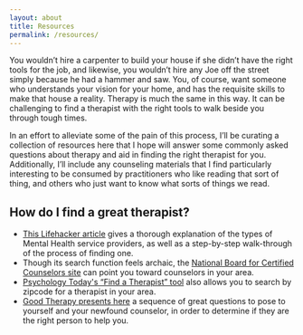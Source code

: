 ```yaml
---
layout: about
title: Resources
permalink: /resources/
---
```


You wouldn’t hire a carpenter to build your house if she didn’t have the right tools for the job, and likewise, you wouldn’t hire any Joe off the street simply because he had a hammer and saw. You, of course, want someone who understands your vision for your home, and has the requisite skills to make that house a reality. Therapy is much the same in this way. It can be challenging to find a therapist with the right tools to walk beside you through tough times.

In an effort to alleviate some of the pain of this process, I’ll be curating a collection of resources here that I hope will answer some commonly asked questions about therapy and aid in finding the right therapist for you. Additionally, I’ll include any counseling materials that I find particularly interesting to be consumed by practitioners who like reading that sort of thing, and others who just want to know what sorts of things we read.

<h2>How do I find a great therapist?</h2>
<ul>
<li><a href="http://lifehacker.com/5874359/how-do-i-select-a-therapist-or-counselor" target="_blank">This Lifehacker article</a> gives a thorough explanation of the types of Mental Health service providers, as well as a step-by-step walk-through of the process of finding one.</li>

<li>Though its search function feels archaic, the <a href="http://www.nbcc.org/CounselorFind" target ="_blank">National Board for Certified Counselors site</a> can point you toward counselors in your area.
</li>

<li><a href="https://therapists.psychologytoday.com/?tr=Hdr_SubBrand" target="_blank">Psychology Today's “Find a Therapist” tool</a> also allows you to search by zipcode for a therapist in your area.
</li>

<li> <a href="http://www.goodtherapy.org/blog/how-to-find-a-therapist/" target="_blank">Good Therapy presents here</a> a sequence of great questions to pose to yourself and your newfound counselor, in order to determine if they are the right person to help you.
 </li>
</ul>
<p>  </p>
